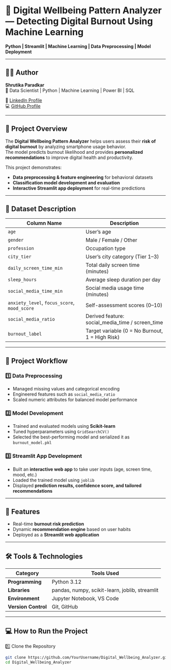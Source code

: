 # 📱 Digital Wellbeing Pattern Analyzer — Detecting Digital Burnout Using Machine Learning

**Python | Streamlit | Machine Learning | Data Preprocessing | Model Deployment**

---

## 👩‍💻 Author
**Shrutika Paradkar**  
📍 Data Scientist | Python | Machine Learning | Power BI | SQL  

🔗 [LinkedIn Profile](#)  
💻 [GitHub Profile](#)

---

## 📘 Project Overview
The **Digital Wellbeing Pattern Analyzer** helps users assess their **risk of digital burnout** by analyzing smartphone usage behavior.  
The model predicts burnout likelihood and provides **personalized recommendations** to improve digital health and productivity.

This project demonstrates:  
- **Data preprocessing & feature engineering** for behavioral datasets  
- **Classification model development and evaluation**  
- **Interactive Streamlit app deployment** for real-time predictions  

---

## 📂 Dataset Description

| **Column Name** | **Description** |
|------------------|------------------|
| `age` | User’s age |
| `gender` | Male / Female / Other |
| `profession` | Occupation type |
| `city_tier` | User’s city category (Tier 1–3) |
| `daily_screen_time_min` | Total daily screen time (minutes) |
| `sleep_hours` | Average sleep duration per day |
| `social_media_time_min` | Social media usage time (minutes) |
| `anxiety_level`, `focus_score`, `mood_score` | Self-assessment scores (0–10) |
| `social_media_ratio` | Derived feature: social_media_time / screen_time |
| `burnout_label` | Target variable (0 = No Burnout, 1 = High Risk) |

---

## 🧩 Project Workflow

### **1️⃣ Data Preprocessing**
- Managed missing values and categorical encoding  
- Engineered features such as `social_media_ratio`  
- Scaled numeric attributes for balanced model performance  

### **2️⃣ Model Development**
- Trained and evaluated models using **Scikit-learn**  
- Tuned hyperparameters using `GridSearchCV()`  
- Selected the best-performing model and serialized it as `burnout_model.pkl`  

### **3️⃣ Streamlit App Development**
- Built an **interactive web app** to take user inputs (age, screen time, mood, etc.)  
- Loaded the trained model using `joblib`  
- Displayed **prediction results, confidence score, and tailored recommendations**  

---

## 🧠 Features
- Real-time **burnout risk prediction**  
- Dynamic **recommendation engine** based on user habits  
- Deployed as a **Streamlit web application**

---

## 🛠️ Tools & Technologies

| **Category** | **Tools Used** |
|---------------|----------------|
| **Programming** | Python 3.12 |
| **Libraries** | pandas, numpy, scikit-learn, joblib, streamlit |
| **Environment** | Jupyter Notebook, VS Code |
| **Version Control** | Git, GitHub |

---

## 💻 How to Run the Project

1️⃣ Clone the Repository  
```bash
git clone https://github.com/YourUsername/Digital_Wellbeing_Analyzer.git
cd Digital_Wellbeing_Analyzer
